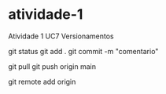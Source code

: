 # atividade-1
Atividade 1 UC7 Versionamentos

git status 
git add .
git commit -m "comentario"

git pull
git push origin main

git remote add origin
